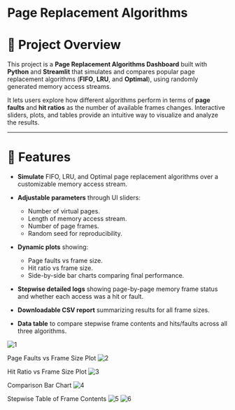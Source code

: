# Page Replacement Algorithms 

# 🚀 Project Overview
This project is a **Page Replacement Algorithms Dashboard** built with **Python** and **Streamlit** that simulates and compares popular page replacement algorithms (**FIFO**, **LRU**, and **Optimal**), using randomly generated memory access streams.

It lets users explore how different algorithms perform in terms of **page faults** and **hit ratios** as the number of available frames changes. Interactive sliders, plots, and tables provide an intuitive way to visualize and analyze the results.

---

# 🎯 Features

- **Simulate** FIFO, LRU, and Optimal page replacement algorithms over a customizable memory access stream.

- **Adjustable parameters** through UI sliders:
  - Number of virtual pages.
  - Length of memory access stream.
  - Number of page frames.
  - Random seed for reproducibility.

- **Dynamic plots** showing:
  - Page faults vs frame size.
  - Hit ratio vs frame size.
  - Side-by-side bar charts comparing final performance.

- **Stepwise detailed logs** showing page-by-page memory frame status and whether each access was a hit or fault.

- **Downloadable CSV report** summarizing results for all frame sizes.

- **Data table** to compare stepwise frame contents and hits/faults across all three algorithms.


![1](https://github.com/user-attachments/assets/ac3ca1f3-604e-4ebf-8bf7-f93421701105)

Page Faults vs Frame Size Plot
![2](https://github.com/user-attachments/assets/4aa428d3-5912-4274-8b17-3bc1336a1f94)

Hit Ratio vs Frame Size Plot
![3](https://github.com/user-attachments/assets/bbd92190-36b5-4183-adf9-46ce22ee67af)

Comparison Bar Chart
![4](https://github.com/user-attachments/assets/bd4ce422-8a8b-4b03-a8cb-7273f5b072ad)

Stepwise Table of Frame Contents
![5](https://github.com/user-attachments/assets/284d79e3-db5a-4a27-a92b-ec331353cffb)
![6](https://github.com/user-attachments/assets/47e85635-0b23-41a9-8807-02b42b9cb727)






